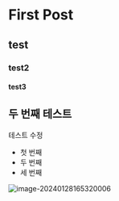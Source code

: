# First Post

## test

### test2

#### test3

## 두 번째 테스트



테스트 수정

- 첫 번째
- 두 번째
- 세 번째

![image-20240128165320006](C:\Users\user\Desktop\github-blog\yeo0n.github.io\images\2024-01-28-first\image-20240128165320006.png)